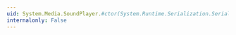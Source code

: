 ```yaml
---
uid: System.Media.SoundPlayer.#ctor(System.Runtime.Serialization.SerializationInfo,System.Runtime.Serialization.StreamingContext)
internalonly: False
---
```

